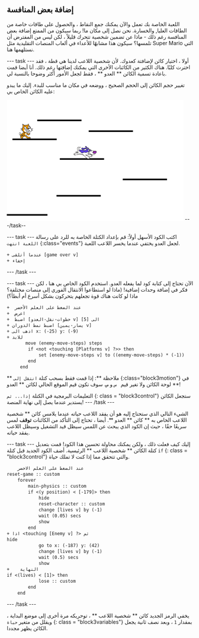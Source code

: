 ## إضافة بعض المنافسة

اللعبة الخاصة بك تعمل والآن يمكنك جمع النقاط ، والحصول على طاقات خاصة من الطاقات العليا, والخسارة. نحن نصل إلى مكان ما! ربما سيكون من الممتع إضافة بعض المنافسة رغم ذلك - ماذا عن تضمين شخصية تتحرك قليلاً ، لكن ليس من المفترض أن تلمسها؟ سيكون هذا مشابهًا للأعداء في ألعاب المنصات التقليدية مثل Super Mario التي نستلهمها هنا.

\--- task \--- أولا ، اختيار كائن لإضافتة كعدوك. لأن شخصية اللاعب لدينا هي قطة ، فقد اخترت كلبًا. هناك الكثير من الكائنات الأخرى التي يمكنك إضافتها رغم ذلك. أنا أيضا قمت باعادة تسمية الكائن ** العدو ** ، فقط لجعل الأمور أكثر وضوحا بالنسبة لي.

تغيير حجم الكائن إلى الحجم الصحيح ، ووضعه في مكان ما مناسب للبدء. إليك ما يبدو عليه الكائن الخاص بي:

![عدو الكلب الشبح](images/enemySprite.png) \---/task--

\--- task \--- اكتب الكود الأسهل أولاً: قم بإعداد الكتلة الخاصة به للرد على رسالة ` اللعبة انتهت ` {:class="events"} لجعل العدو يختفي عندما يخسر اللاعب اللعبة.

```blocks3
+ عندما أتلقى [game over v]
+ إخفاء
```

\--- /task \---

\--- task \--- الآن تحتاج إلى كتابة كود لما يفعله العدو. استخدم الكود الخاص بي هنا ، لكن فكر في إضافة وحدات إضافية! (ماذا لو استطاعوا الانتقال الفوري إلى منصات مختلفة؟ ماذا لو كانت هناك قوة تجعلهم يتحركون بشكل أسرع أم أبطأ؟)

```blocks3
+  عند الضغط على العلم الأخضر
+  اعرض
+  اضبط [خطوات-نقل-العدو v] الى [5]
+ اضبط نمط الدوران [يسار-يمين v]
+ اذهب الى x: (-25) y: (-9)        
+ للابد
       move (enemy-move-steps) steps
        if <not <touching [Platforms v] ?>> then
            set [enemy-move-steps v] to ((enemy-move-steps) * (-1))
        end
     end
```

** ملاحظة **: إذا قمت فقط بسحب كتلة ` انتقل إلى ` {:class="block3motion"} في لوحة الكائن ولا تغير قيم ` س` و `ص`، سوف تكون قيم الموقع الحالي لكائن ** العدو **!

التعليمات البرمجية في الكتلة ` إذا... ثم ` {: class = "block3control"} ستجعل الكائن يستدير عندما يصل إلى نهاية المنصة! \--- /task \---

الشيء التالي الذي ستحتاج إليه هو أن يفقد اللاعب حياته عندما يلامس كائن ** شخصية اللاعب الخاص به ** كائن ** العدو **. أيضا ، تحتاج إلى التأكد من الكائنات **توقف** لمس سريعًا حقًا ، حيث إن الكود الذي يبحث عن اللمس سيظل قيد التشغيل وسيظل اللاعب يفقد حياته.

\--- task \--- إليك كيف فعلت ذلك ، ولكن يمكنك محاولة تحسين هذا الكود! قمت بتعديل كتلة الكائن ** شخصية اللاعب ** الرئيسية. أضف الكود الجديد قبل كتلة ` if ` {: class = "block3control"} والتي تتحقق مما إذا كنت لا تملك حياة.

```blocks3
    عند الضغط على العلم الاخضر
reset-game :: custom
    forever
        main-physics :: custom
        if <(y position) < [-179]> then
            hide
            reset-character :: custom
            change [lives v] by (-1)
            wait (0.05) secs
            show
        end
+ اذا <touching [Enemy v] ?> ثم
hide
            go to x: (-187) y: (42)
            change [lives v] by (-1)
            wait (0.5) secs
            show
+    النهاية
if <(lives) < [1]> then
            lose :: custom
        end
    end
```

\--- /task \---

يخفي الرمز الجديد كائن ** شخصية اللاعب ** ، توحريكه مرة أخرى إلى موضع البداية ، ويقلل من متغير ` حياة ` {: class = "block3variables"} بمقدار ` 1 ` ، وبعد نصف ثانية يجعل الكائن يظهر مجددا.